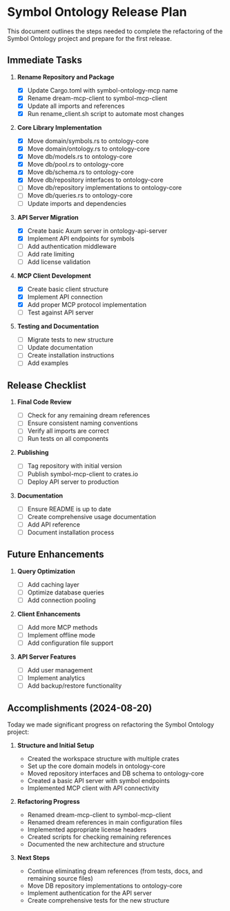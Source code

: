 # Symbol Ontology Release Plan

This document outlines the steps needed to complete the refactoring of the Symbol Ontology project and prepare for the first release.

## Immediate Tasks

1. **Rename Repository and Package**

   - [x] Update Cargo.toml with symbol-ontology-mcp name
   - [x] Rename dream-mcp-client to symbol-mcp-client
   - [x] Update all imports and references
   - [x] Run rename_client.sh script to automate most changes

2. **Core Library Implementation**

   - [x] Move domain/symbols.rs to ontology-core
   - [x] Move domain/ontology.rs to ontology-core
   - [x] Move db/models.rs to ontology-core
   - [x] Move db/pool.rs to ontology-core
   - [x] Move db/schema.rs to ontology-core
   - [x] Move db/repository interfaces to ontology-core
   - [ ] Move db/repository implementations to ontology-core
   - [ ] Move db/queries.rs to ontology-core
   - [ ] Update imports and dependencies

3. **API Server Migration**

   - [x] Create basic Axum server in ontology-api-server
   - [x] Implement API endpoints for symbols
   - [ ] Add authentication middleware
   - [ ] Add rate limiting
   - [ ] Add license validation

4. **MCP Client Development**

   - [x] Create basic client structure
   - [x] Implement API connection
   - [x] Add proper MCP protocol implementation
   - [ ] Test against API server

5. **Testing and Documentation**
   - [ ] Migrate tests to new structure
   - [ ] Update documentation
   - [ ] Create installation instructions
   - [ ] Add examples

## Release Checklist

1. **Final Code Review**

   - [ ] Check for any remaining dream references
   - [ ] Ensure consistent naming conventions
   - [ ] Verify all imports are correct
   - [ ] Run tests on all components

2. **Publishing**

   - [ ] Tag repository with initial version
   - [ ] Publish symbol-mcp-client to crates.io
   - [ ] Deploy API server to production

3. **Documentation**
   - [ ] Ensure README is up to date
   - [ ] Create comprehensive usage documentation
   - [ ] Add API reference
   - [ ] Document installation process

## Future Enhancements

1. **Query Optimization**

   - [ ] Add caching layer
   - [ ] Optimize database queries
   - [ ] Add connection pooling

2. **Client Enhancements**

   - [ ] Add more MCP methods
   - [ ] Implement offline mode
   - [ ] Add configuration file support

3. **API Server Features**
   - [ ] Add user management
   - [ ] Implement analytics
   - [ ] Add backup/restore functionality

## Accomplishments (2024-08-20)

Today we made significant progress on refactoring the Symbol Ontology project:

1. **Structure and Initial Setup**

   - Created the workspace structure with multiple crates
   - Set up the core domain models in ontology-core
   - Moved repository interfaces and DB schema to ontology-core
   - Created a basic API server with symbol endpoints
   - Implemented MCP client with API connectivity

2. **Refactoring Progress**

   - Renamed dream-mcp-client to symbol-mcp-client
   - Renamed dream references in main configuration files
   - Implemented appropriate license headers
   - Created scripts for checking remaining references
   - Documented the new architecture and structure

3. **Next Steps**
   - Continue eliminating dream references (from tests, docs, and remaining source files)
   - Move DB repository implementations to ontology-core
   - Implement authentication for the API server
   - Create comprehensive tests for the new structure
